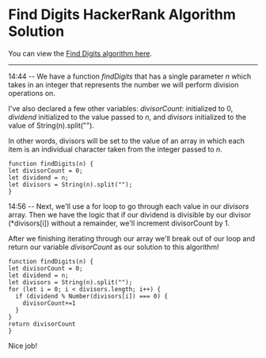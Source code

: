 # Find Digits HackerRank Algorithm Solution

You can view the [Find Digits algorithm here](https://www.hackerrank.com/challenges/find-digits/problem).
___

14:44 -- We have a function *findDigits* that has a single parameter *n* which takes in an integer that represents the number we will perform division operations on.

I've also declared a few other variables: *divisorCount*: initialized to 0, *dividend* initialized to the value passed to *n*, and *divisors* initialized to the value of String(n).split("").

In other words, divisors will be set to the value of an array in which each item is an individual character taken from the integer passed to *n*.
```
function findDigits(n) {
let divisorCount = 0;
let dividend = n;
let divisors = String(n).split("");
}
```
14:56 -- Next, we'll use a for loop to go through each value in our *divisors* array. Then we have the logic that if our dividend is divisible by our divisor (*divisors[i]) without a remainder, we'll increment divisorCount by 1.

After we finishing iterating through our array we'll break out of our loop and return our variable *divisorCount* as our solution to this algorithm!
```
function findDigits(n) {
let divisorCount = 0;
let dividend = n;
let divisors = String(n).split("");
for (let i = 0; i < divisors.length; i++) {
  if (dividend % Number(divisors[i]) === 0) {
    divisorCount+=1
  }
}
return divisorCount
}
```
Nice job!